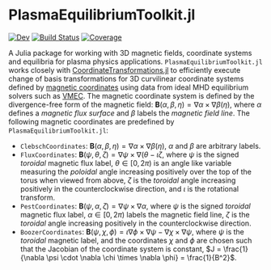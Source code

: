 # PlasmaEquilibriumToolkit.jl

[![Dev](https://img.shields.io/badge/docs-dev-blue.svg)](https://wistell.gitlab.io/PlasmaEquilibriumToolkit.jl/gitlab_pages)
[![Build Status](https://gitlab.com/wistell/PlasmaEquilibriumToolkit.jl/badges/master/pipeline.svg)](https://gitlab.com/wistell/PlasmaEquilibriumToolkit.jl/pipelines)
[![Coverage](https://gitlab.com/wistell/PlasmaEquilibriumToolkit.jl/badges/master/coverage.svg)](https://gitlab.com/wistell/PlasmaEquilibriumToolkit.jl/commits/master)

A Julia package for working with 3D magnetic fields, coordinate systems and equilibria for plasma physics applications.
`PlasmaEquilibriumToolkit.jl` works closely with [CoordinateTransformations.jl](https://github.com/JuliaGeometry/CoordinateTransformations.jl) to efficiently execute change of basis transformations for 3D curvilinear coordinate systems defined by [magnetic coordinates](https://arxiv.org/abs/1904.01682) using data from ideal MHD equilibrium solvers such as [VMEC](https://github.com/ORNL-Fusion/PARVMEC).
The magnetic coordinate system is defined by the divergence-free form of the magnetic field: $`\mathbf{B}(\alpha, \beta, \eta) = \nabla \alpha \times \nabla \beta(\eta)`$, where $`\alpha`$ defines a *magnetic flux surface* and $`\beta`$ labels the *magnetic field line*.
The following magnetic coordinates are predefined by `PlasmaEquilibriumToolkit.jl`:
  - `ClebschCoordinates`: $`\mathbf{B}(\alpha, \beta, \eta) = \nabla \alpha \times \nabla \beta(\eta)`$, $`\alpha`$ and $`\beta`$ are arbitrary labels.
  - `FluxCoordinates`: $`\mathbf{B}(\psi, \theta, \zeta) = \nabla \psi \times \nabla (\theta - \iota \zeta`$, where $`\psi`$ is the signed *toroidal* magnetic flux label, $`\theta \in [0,2\pi)`$ is an angle like variable measuring the *poloidal* angle increasing positively over the top of the torus when viewed from above, $`\zeta`$ is the *toroidal* angle increasing positively in the counterclockwise direction, and $`\iota`$ is the rotational transform.
  - `PestCoordinates`: $`\mathbf{B}(\psi, \alpha, \zeta) = \nabla \psi \times \nabla \alpha`$, where $`\psi`$ is the signed *toroidal* magnetic flux label, $`\alpha \in [0,2\pi)`$ labels the magnetic field line, $`\zeta`$ is the *toroidal* angle increasing positively in the counterclockwise direction.
  - `BoozerCoordinates`: $`\mathbf{B}(\psi, \chi, \phi) = \iota \nabla \phi \times \nabla \psi - \nabla \chi \times \nabla \psi`$, where $`\psi`$ is the *toroidal* magnetic label, and the coordinates $`\chi`$ and $`\phi`$ are chosen such that the Jacobian of the coordinate system is constant, $`J = \frac{1}{\nabla \psi \cdot \nabla \chi \times \nabla \phi} = \frac{1}{B^2}`$.
